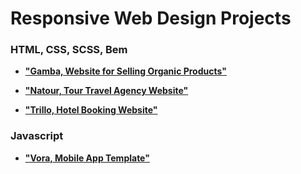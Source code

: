 # Responsive Web Design Projects

### HTML, CSS, SCSS, Bem

- [**"Gamba, Website for Selling Organic Products"**](https://github.com/nggar/html-css-projects/tree/main/gamba)

- [**"Natour, Tour Travel Agency Website"**](https://github.com/nggar/html-css-projects/tree/main/natour-site)

- [**"Trillo, Hotel Booking Website"**](https://github.com/nggar/html-css-projects/tree/main/trillo-site)

### Javascript

- [**"Vora, Mobile App Template"**](https://github.com/nggar/html-css-projects/tree/main/vora-app)
